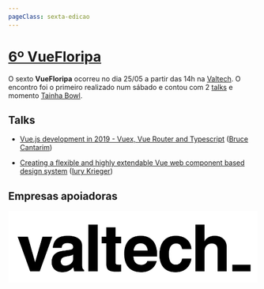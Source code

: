 ```yaml
---
pageClass: sexta-edicao
---
```


# [6º VueFloripa](https://www.meetup.com/vuefloripa/events/260940270/)

O sexto **VueFloripa** ocorreu no dia 25/05 a partir das 14h na [Valtech](https://goo.gl/maps/WU6BvFfJGqNdo2Lz6). O encontro foi o primeiro realizado num sábado e contou com 2 [talks](/formatos/talk.html) e momento [Tainha Bowl](/formatos/tainha-bowl.html).

## Talks

- <a href="https://slides.com/brucecantarim/tdc2019" target="_blank">Vue.js development in 2019 - Vuex, Vue Router and Typescript</a> ([Bruce Cantarim](https://github.com/brucecantarim))

- <a href="/talks/06_iury-krieger.pdf" target="_blank" type="application/pdf">Creating a flexible and highly extendable Vue web component based design system</a> ([Iury Krieger](https://github.com/iurykrieger))

## Empresas apoiadoras

<div class='apoiadores'>
  <a href='https://www.valtech.com/'>
    <img alt='Valtech_' src='/apoiadores/valtech.png'>
  </a>
</div>

<style>
  .sexta-edicao img {
    margin-top: 20px;
    margin-right: 20px;
    height: 100px;
  }

  .sexta-edicao .apoiadores {
    text-align: center;
  }
</style>